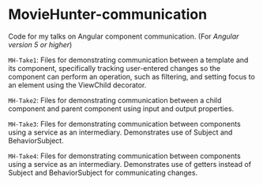 # MovieHunter-communication
Code for my talks on Angular component communication. (For <i>Angular version 5 or higher</i>)

`MH-Take1`: Files for demonstrating communication between a template and its component, specifically tracking user-entered changes so the component can perform an operation, such as filtering, and setting focus to an element using the ViewChild decorator.

`MH-Take2`: Files for demonstrating communication between a child component and parent component using input and output properties.

`MH-Take3`: Files for demonstrating communication between components using a service as an intermediary. Demonstrates use of Subject and BehaviorSubject. 

`MH-Take4`: Files for demonstrating communication between components using a service as an intermediary. Demonstrates use of getters instead of Subject and BehaviorSubject for communicating changes. 
